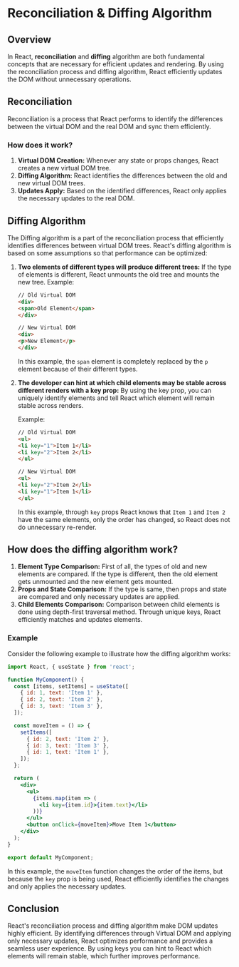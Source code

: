 # Reconciliation & Diffing Algorithm

## Overview

In React, **reconciliation** and **diffing** algorithm are both fundamental concepts that are necessary for efficient updates and rendering. By using the reconciliation process and diffing algorithm, React efficiently updates the DOM without unnecessary operations.


## Reconciliation

Reconciliation is a process that React performs to identify the differences between the virtual DOM and the real DOM and sync them efficiently.

### How does it work?

1. **Virtual DOM Creation:** Whenever any state or props changes, React creates a new virtual DOM tree.
1. **Diffing Algorithm:** React identifies the differences between the old and new virtual DOM trees.
1. **Updates Apply:** Based on the identified differences, React only applies the necessary updates to the real DOM.


## Diffing Algorithm

The Diffing algorithm is a part of the reconciliation process that efficiently identifies differences between virtual DOM trees. React's diffing algorithm is based on some assumptions so that performance can be optimized:

1. **Two elements of different types will produce different trees:** If the type of elements is different, React unmounts the old tree  and mounts the new tree.
    Example:
    ```html
    // Old Virtual DOM
    <div>
    <span>Old Element</span>
    </div>

    // New Virtual DOM
    <div>
    <p>New Element</p>
    </div>
    ```

    In this example, the `span` element is completely replaced by the `p` element because of their different types.

2. **The developer can hint at which child elements may be stable across different renders with a key prop:** By using the key prop, you can uniquely identify elements and tell React which element will remain stable across renders.

    Example:

    ```html
    // Old Virtual DOM
    <ul>
    <li key="1">Item 1</li>
    <li key="2">Item 2</li>
    </ul>

    // New Virtual DOM
    <ul>
    <li key="2">Item 2</li>
    <li key="1">Item 1</li>
    </ul>
    ```

    In this example, through `key` props React knows that `Item 1` and `Item 2` have the same elements, only the order has changed, so React does not do unnecessary re-render.

## How does the diffing algorithm work?

1. **Element Type Comparison:** First of all, the types of old and new elements are compared. If the type is different, then the old element gets unmounted and the new element gets mounted.
1. **Props and State Comparison:** If the type is same, then props and state are compared and only necessary updates are applied.
1. **Child Elements Comparison:** Comparison between child elements is done using depth-first traversal method. Through unique keys, React efficiently matches and updates elements.


### Example

Consider the following example to illustrate how the diffing algorithm works:

```jsx
import React, { useState } from 'react';

function MyComponent() {
  const [items, setItems] = useState([
    { id: 1, text: 'Item 1' },
    { id: 2, text: 'Item 2' },
    { id: 3, text: 'Item 3' },
  ]);

  const moveItem = () => {
    setItems([
      { id: 2, text: 'Item 2' },
      { id: 3, text: 'Item 3' },
      { id: 1, text: 'Item 1' },
    ]);
  };

  return (
    <div>
      <ul>
        {items.map(item => (
          <li key={item.id}>{item.text}</li>
        ))}
      </ul>
      <button onClick={moveItem}>Move Item 1</button>
    </div>
  );
}

export default MyComponent;
```

In this example, the `moveItem` function changes the order of the items, but because the `key` prop is being used, React efficiently identifies the changes and only applies the necessary updates.


## Conclusion

React's reconciliation process and diffing algorithm make DOM updates highly efficient. By identifying differences through Virtual DOM and applying only necessary updates, React optimizes performance and provides a seamless user experience. By using keys you can hint to React which elements will remain stable, which further improves performance.